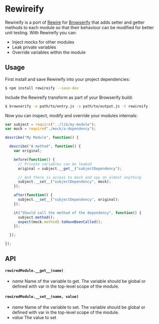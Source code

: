 # Rewireify

Rewireify is a port of [Rewire](https://github.com/jhnns/rewire) for [Browserify](http://browserify.org/) that adds setter and getter methods to each module so that their behaviour can be modified for better unit testing. With Rewireify you can:

- Inject mocks for other modules
- Leak private variables
- Override variables within the module

## Usage

First install and save Rewireify into your project dependencies:

```sh
$ npm install rewireify --save-dev
```

Include the Rewireify transform as part of your Browserify build:

```sh
$ browserify -e path/to/entry.js -o path/to/output.js -t rewireify
```

Now you can inspect, modify and override your modules internals:

```js
var subject = require("../lib/my-module");
var mock = require("./mock/a-dependency");

describe("My Module", function() {

  describe("A method", function() {
    var original;

    before(function() {
      // Private variables can be leaked
      original = subject.__get__("subjectDependency");

      // And there is access to mock and spy on almost anything
      subject.__set__("subjectDependency", mock);
    });

    after(function() {
      subject.__set__("subjectDependency", original);
    });

    it("Should call the method of the dependency", function() {
      subject.method();
      expect(mock.method).toHaveBeenCalled();
    });

  });

});
```

## API

#### `rewiredModule.__get__(name)`

- *name*
  Name of the variable to get. The variable should be global or defined with var in the top-level scope of the module.

#### `rewiredModule.__set__(name, value)`

- *name*
  Name of the variable to set. The variable should be global or defined with var in the top-level scope of the module.
- *value*
  The value to set
